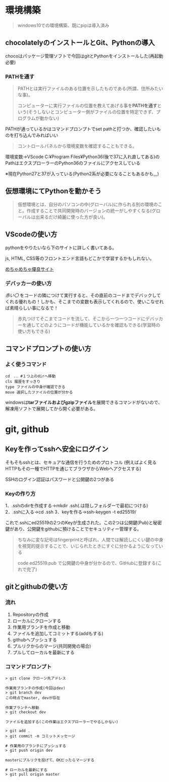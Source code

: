 # 環境構築

> windows10での環境構築、既にpipは導入済み

## chocolatelyのインストールとGit、Pythonの導入

chocoはパッケージ管理ソフトで今回はgitとPythonをインストールした(再起動必要)

### PATHを通す

> PATHとは実行ファイルのある位置を示したものである(所謂、住所みたいな事)。
>
> コンピューターに実行ファイルの位置を教えてあげる事を**PATHを通す**という(そうしないとコンピューター側がファイルの位置を特定できず、プログラムが動かない)

PATHが通っているかはコマンドプロンプトでset pathと打つか、確認したいものを打ち込んでみればいい

> コントロールパネルから環境変数を確認することもできる。

環境変数→VScode
C:¥Program Files¥Python36(後で37に入れ直してある)のPathはエクスプローラーのPython36のファイルにアクセスしている

※現在Python27と37が入っている(Python2系が必要になることもあるかも,,,)

## 仮想環境にてPythonを動かそう

> 仮想環境とは、自分のパソコンの中(グローバル)に作られる別の環境のこと。作成することで共同開発時のバージョンの統一がしやすくなる(グローバルは出来るだけ綺麗に使った方が良い)。

## VScodeの使い方

pythonをやりたいなら下のサイトに詳しく書いてある。

js, HTML, CSS等のフロントエンド言語もどこかで学習するかもしれない。

[めちゃめちゃ優良サイト](https://www.atmarkit.co.jp/ait/series/10063/index.html)

### デバッカーの使い方

_赤い〇_ をコードの隣につけて実行すると、その直前のコードまでデバックしてくれる優れもの！しかも、そこまでの変数も表示してくれるので、使いこなせれば素晴らしい事になるで！

> 赤丸つけてそこまでコードを流して、そこから一つ一つコードにデバッカーを通してどのようにコードが機能しているかを確認もできる(学習時の使い方もできる)

## コマンドプロンプトの使い方

### よく使うコマンド

```
cd　.. #１つ上のdirへ移動
cls 履歴をすっきり
type ファイルの中身が確認できる
move 選択したファイルの位置が分かる
```



windowsは**tarファイルおよびgzipファイル**を展開できるコマンドがないので、解凍用ソフトで展開してから開く必要がある。

# git, github

## Keyを作ってsshへ安全にログイン

そもそもsshとは、セキュアな通信を行うためのプロトコル
(例えばよく見るHTTPもその一種でHTTPを通じてブラウザからWebへアクセスする)

SSHのログイン認証はパスワードと公開鍵の2つがある

### Keyの作り方

1．.sshのdirを作成する→mkdir .ssh(.は隠しフォルダーで最初につける)
2．.sshに入る→cd .ssh
3．keyを作る→ssh-keygen -t ed25519/

これで.sshにed25519の2つのKeyが生成された。この2つは公開鍵(Pub)と秘密鍵があり、公開鍵をgithubに預けることでセキュリティー管理する。

> ちなみに変な記号はfingerprintと呼ばれ、人間では解読しにくい鍵の中身を視覚的提示することで、いじられたときにすぐに分かるようになっている
>
> code ed25519.pub で公開鍵の中身が分かるので、GitHubに登録する(これで完了)

## gitとgithubの使い方

### 流れ

1. Repositoryの作成
2. ローカルにクローンする
3. 作業用ブランチを作成と移動
4. ファイルを追加してコミットする(addもする)
5. githubへプッシュする
6. プルリクからのマージ(共同開発の場合)
7. プルしてローカルを最新にする

### コマンドプロンプト

```comand
> git clone クローン先アドレス

作業用ブランチの作成(今回はdev)
> git branch dev
この時点でmaster, devが存在

作業ブランチへ移動
> git checkout dev

ファイルを追加する(この作業はエクスプローラーでやるしかない)

> git add .
> git commit -m コミットメッセージ

# 作業用のブランチにプッシュする
> git push origin dev

masterにプルリクを投げて、OKだったらマージする

# ローカルを最新にする
> git pull origin master
```

